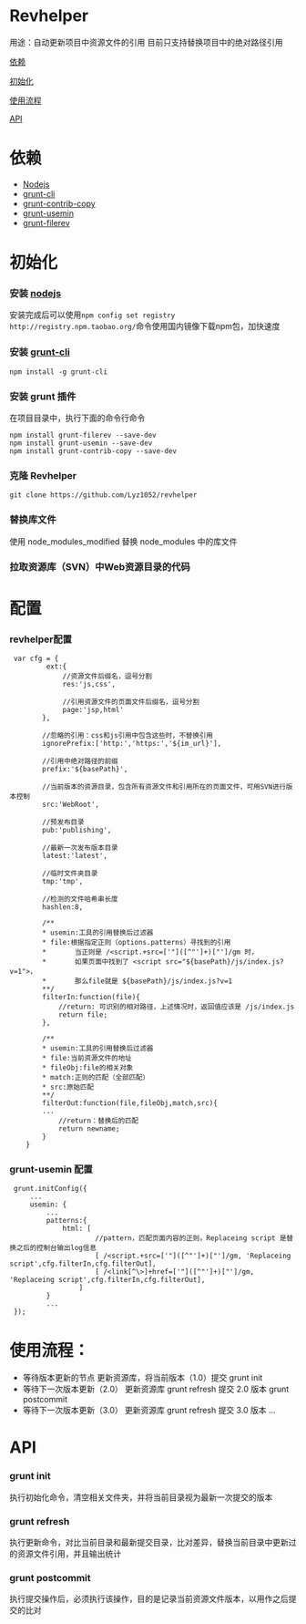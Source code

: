 # Revhelper
 用途：自动更新项目中资源文件的引用
 目前只支持替换项目中的绝对路径引用
 
 [依赖](https://github.com/Lyz1052/revhelper#依赖)
 
 [初始化](https://github.com/Lyz1052/revhelper#初始化)
 
 [使用流程](https://github.com/Lyz1052/revhelper#使用流程)
 
 [API](https://github.com/Lyz1052/revhelper#API)
 
# 依赖
 - [Nodejs](http://nodejs.cn/download/)
 - [grunt-cli](https://gruntjs.com/getting-started)
 - [grunt-contrib-copy](https://github.com/gruntjs/grunt-contrib-copy/)
 - [grunt-usemin](https://github.com/yeoman/grunt-usemin)
 - [grunt-filerev](https://github.com/yeoman/grunt-filerev)
 
# 初始化
### 安装 [nodejs](http://nodejs.cn/download/)
安装完成后可以使用`npm config set registry http://registry.npm.taobao.org/`命令使用国内镜像下载npm包，加快速度

### 安装 [grunt-cli](https://gruntjs.com/getting-started)
```
npm install -g grunt-cli
```

### 安装 grunt 插件
在项目目录中，执行下面的命令行命令
```
npm install grunt-filerev --save-dev
npm install grunt-usemin --save-dev
npm install grunt-contrib-copy --save-dev
```

### 克隆 Revhelper
```
git clone https://github.com/Lyz1052/revhelper
```
### 替换库文件

使用 node_modules_modified 替换 node_modules 中的库文件


### 拉取资源库（SVN）中Web资源目录的代码




# 配置

### revhelper配置
```
 var cfg = {
         ext:{
             //资源文件后缀名，逗号分割
             res:'js,css',
             
             //引用资源文件的页面文件后缀名，逗号分割
             page:'jsp,html'
        },
        
        //忽略的引用：css和js引用中包含这些时，不替换引用
        ignorePrefix:['http:','https:','${im_url}'],
        
        //引用中绝对路径的前缀
        prefix:'${basePath}',
        
        //当前版本的资源目录，包含所有资源文件和引用所在的页面文件，可用SVN进行版本控制
        src:'WebRoot',
        
        //预发布目录
        pub:'publishing',
        
        //最新一次发布版本目录
        latest:'latest',
        
        //临时文件夹目录
        tmp:'tmp',
        
        //检测的文件哈希串长度
        hashlen:8,
        
        /**
        * usemin:工具的引用替换后过滤器
        * file:根据指定正则（options.patterns）寻找到的引用
        *       当正则是 /<script.+src=['"]([^"']+)["']/gm 时，
        *       如果页面中找到了 <script src="${basePath}/js/index.js?v=1">，
        *       那么file就是 ${basePath}/js/index.js?v=1
        **/
        filterIn:function(file){
            //return: 可识别的相对路径，上述情况时，返回值应该是 /js/index.js
            return file;
        },
        
        /**
        * usemin:工具的引用替换后过滤器
        * file:当前资源文件的地址
        * fileObj:file的相关对象
        * match:正则的匹配（全部匹配）
        * src:原始匹配
        **/
        filterOut:function(file,fileObj,match,src){
        ...
			//return：替换后的匹配
            return newname;
        }
    }
```

### grunt-usemin 配置
```
 grunt.initConfig({
	 ...
	 usemin: {
         ...
         patterns:{
             html: [
                     //pattern，匹配页面内容的正则，Replaceing script 是替换之后的控制台输出log信息
                     [ /<script.+src=['"]([^"']+)["']/gm, 'Replaceing script',cfg.filterIn,cfg.filterOut],
                     [ /<link[^\>]+href=['"]([^"']+)["']/gm, 'Replaceing script',cfg.filterIn,cfg.filterOut],
                 ]
         }
         ...
 });
```

# 使用流程：

- 等待版本更新的节点
	更新资源库，将当前版本（1.0）提交
	grunt init
- 等待下一次版本更新（2.0）
	更新资源库
	grunt refresh
	提交 2.0 版本
	grunt postcommit
- 等待下一次版本更新（3.0）
	更新资源库
	grunt refresh
	提交 3.0 版本
	...
	
# API

### grunt init
执行初始化命令，清空相关文件夹，并将当前目录视为最新一次提交的版本

### grunt refresh
执行更新命令，对比当前目录和最新提交目录，比对差异，替换当前目录中更新过的资源文件引用，并且输出统计

### grunt postcommit
执行提交操作后，必须执行该操作，目的是记录当前资源文件版本，以用作之后提交的比对


